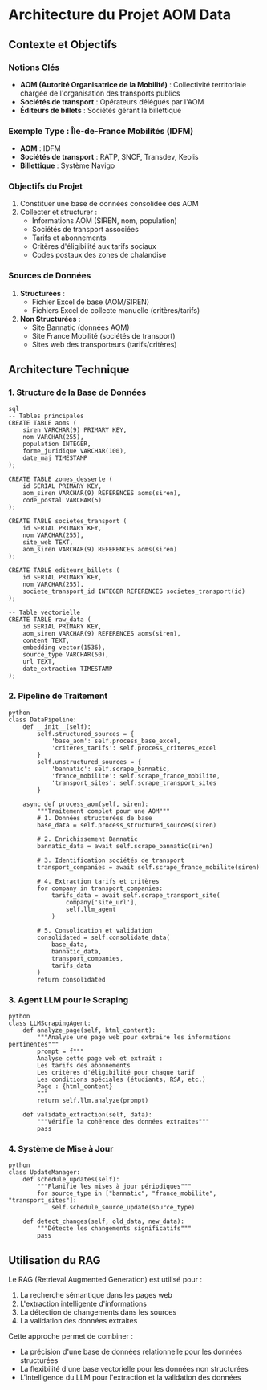 # Architecture du Projet AOM Data

## Contexte et Objectifs

### Notions Clés

- **AOM (Autorité Organisatrice de la Mobilité)** : Collectivité territoriale chargée de l'organisation des transports publics
- **Sociétés de transport** : Opérateurs délégués par l'AOM
- **Éditeurs de billets** : Sociétés gérant la billettique

### Exemple Type : Île-de-France Mobilités (IDFM)

- **AOM** : IDFM
- **Sociétés de transport** : RATP, SNCF, Transdev, Keolis
- **Billettique** : Système Navigo

### Objectifs du Projet

1. Constituer une base de données consolidée des AOM
2. Collecter et structurer :
   - Informations AOM (SIREN, nom, population)
   - Sociétés de transport associées
   - Tarifs et abonnements
   - Critères d'éligibilité aux tarifs sociaux
   - Codes postaux des zones de chalandise

### Sources de Données

1. **Structurées** :
   - Fichier Excel de base (AOM/SIREN)
   - Fichiers Excel de collecte manuelle (critères/tarifs)
2. **Non Structurées** :
   - Site Bannatic (données AOM)
   - Site France Mobilité (sociétés de transport)
   - Sites web des transporteurs (tarifs/critères)

## Architecture Technique

### 1. Structure de la Base de Données

```
sql
-- Tables principales
CREATE TABLE aoms (
    siren VARCHAR(9) PRIMARY KEY,
    nom VARCHAR(255),
    population INTEGER,
    forme_juridique VARCHAR(100),
    date_maj TIMESTAMP
);

CREATE TABLE zones_desserte (
    id SERIAL PRIMARY KEY,
    aom_siren VARCHAR(9) REFERENCES aoms(siren),
    code_postal VARCHAR(5)
);

CREATE TABLE societes_transport (
    id SERIAL PRIMARY KEY,
    nom VARCHAR(255),
    site_web TEXT,
    aom_siren VARCHAR(9) REFERENCES aoms(siren)
);

CREATE TABLE editeurs_billets (
    id SERIAL PRIMARY KEY,
    nom VARCHAR(255),
    societe_transport_id INTEGER REFERENCES societes_transport(id)
);

-- Table vectorielle
CREATE TABLE raw_data (
    id SERIAL PRIMARY KEY,
    aom_siren VARCHAR(9) REFERENCES aoms(siren),
    content TEXT,
    embedding vector(1536),
    source_type VARCHAR(50),
    url TEXT,
    date_extraction TIMESTAMP
);
```

### 2. Pipeline de Traitement

```
python
class DataPipeline:
    def __init__(self):
        self.structured_sources = {
            'base_aom': self.process_base_excel,
            'criteres_tarifs': self.process_criteres_excel
        }
        self.unstructured_sources = {
            'bannatic': self.scrape_bannatic,
            'france_mobilite': self.scrape_france_mobilite,
            'transport_sites': self.scrape_transport_sites
        }

    async def process_aom(self, siren):
        """Traitement complet pour une AOM"""
        # 1. Données structurées de base
        base_data = self.process_structured_sources(siren)

        # 2. Enrichissement Bannatic
        bannatic_data = await self.scrape_bannatic(siren)

        # 3. Identification sociétés de transport
        transport_companies = await self.scrape_france_mobilite(siren)

        # 4. Extraction tarifs et critères
        for company in transport_companies:
            tarifs_data = await self.scrape_transport_site(
                company['site_url'],
                self.llm_agent
            )

        # 5. Consolidation et validation
        consolidated = self.consolidate_data(
            base_data,
            bannatic_data,
            transport_companies,
            tarifs_data
        )
        return consolidated
```

### 3. Agent LLM pour le Scraping

```
python
class LLMScrapingAgent:
    def analyze_page(self, html_content):
        """Analyse une page web pour extraire les informations pertinentes"""
        prompt = f"""
        Analyse cette page web et extrait :
        Les tarifs des abonnements
        Les critères d'éligibilité pour chaque tarif
        Les conditions spéciales (étudiants, RSA, etc.)
        Page : {html_content}
        """
        return self.llm.analyze(prompt)

    def validate_extraction(self, data):
        """Vérifie la cohérence des données extraites"""
        pass
```

### 4. Système de Mise à Jour

```
python
class UpdateManager:
    def schedule_updates(self):
        """Planifie les mises à jour périodiques"""
        for source_type in ["bannatic", "france_mobilite", "transport_sites"]:
            self.schedule_source_update(source_type)

    def detect_changes(self, old_data, new_data):
        """Détecte les changements significatifs"""
        pass
```

## Utilisation du RAG

Le RAG (Retrieval Augmented Generation) est utilisé pour :

1. La recherche sémantique dans les pages web
2. L'extraction intelligente d'informations
3. La détection de changements dans les sources
4. La validation des données extraites

Cette approche permet de combiner :

- La précision d'une base de données relationnelle pour les données structurées
- La flexibilité d'une base vectorielle pour les données non structurées
- L'intelligence du LLM pour l'extraction et la validation des données
